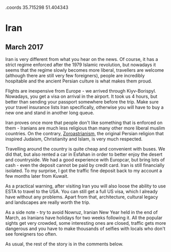 .coords 35.715298 51.404343

# Iran
## March 2017

Iran is very different from what you hear on the news. Of course, it has a strict regime enforced
after the 1979 Islamic revolution, but nowadays it seems that the regime slowly becomes more liberal,
travellers are welcome (although there are still very few foreigners), people are incredibly 
hospitable and the ancient Persian culture is what makes them proud.

Flights are inexpensive from Europe - we arrived through Kiyv-Borispyl. Nowadays, you get a visa on arrival 
in the airport. It took us 4 hours, but better than sending your passport somewhere before the trip. 
Make sure your travel insurance lists Iran specifically, otherwise you will have to buy a new one and stand 
in another long queue.

Iran proves once more that people don't like something that is enforced on them - Iranians are much less
religious than many other more liberal muslim countries. On the contrary, [Zoroastrianism](https://en.wikipedia.org/wiki/Zoroastrianism), 
the original Persian religion that inspired Judaism, Christianity and Islam, is very much respected.

Travelling around the country is quite cheap and convenient with buses. We did that, but also rented a car 
in Esfahan in order to better enjoy the desert and countryside. We had a good experience with Europcar, but 
bring lots of cash - even the deposit cannot be paid by credit card. Iran is still financially isolated. 
To my surprise, I got the traffic fine deposit back to my account a few months later from Kuwait.

As a practical warning, after visiting Iran you will also loose the ability to use ESTA to travel to the USA.
You can still get a full US visa, which I already have without any problems. Apart from that, architecture, 
cultural legacy and landscapes are really worth the trip.

As a side note - try to avoid Nowruz, Iranian New Year held in the end of March, as Iranians have holidays 
for two weeks following it. All the popular sights get very crowded, some interesting ones are closed,
traffic gets more dangerous and you have to make thousands of selfies with locals who don't see foreigners too often. 

As usual, the rest of the story is in the comments below.
